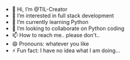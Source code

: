 - 👋 Hi, I’m @TIL-Creator
- 👀 I’m interested in full stack development
- 🌱 I’m currently learning Python 
- 💞️ I’m looking to collaborate on Python coding
- 📫 How to reach me.. please don't.. 
- 😄 Pronouns: whatever you like
- ⚡ Fun fact: I have no idea what I am doing...

<!---
TIL-Creator/TIL-Creator is a ✨ special ✨ repository because its `README.md` (this file) appears on your GitHub profile.
You can click the Preview link to take a look at your changes.
--->
